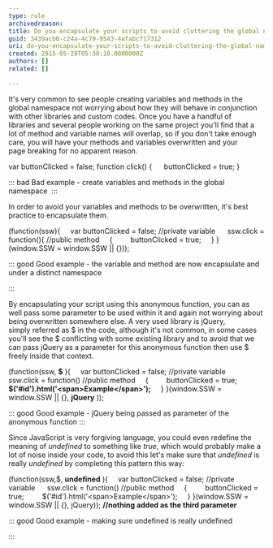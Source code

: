 ```yaml
---
type: rule
archivedreason: 
title: Do you encapsulate your scripts to avoid cluttering the global namespace and clashing with other scripts?
guid: 3439acb0-c24a-4c79-9543-4afabcf17312
uri: do-you-encapsulate-your-scripts-to-avoid-cluttering-the-global-namespace-and-clashing-with-other-scripts
created: 2015-05-28T05:30:10.0000000Z
authors: []
related: []

---
```


It's very common to see people creating variables and methods in the global namespace not worrying about how they will behave in conjunction with other libraries and custom codes. Once you have a handful of libraries and several people working on the same project you'll find that a lot of method and variable names will overlap, so if you don't take enough care, you will have your methods and variables overwritten and your page breaking for no apparent reason. 
<!--endintro-->

var buttonClicked = false;
function click()
{
     buttonClicked = true;
}


::: bad
Bad example - create variables and methods in the global namespace 
:::


In order to avoid your variables and methods to be overwritten, it's best practice to encapsulate them.

(function(ssw){
    var buttonClicked = false; //private variable 
    ssw.click = function(){ //public method
    {
        buttonClicked = true;
    }
}(window.SSW = window.SSW || {}));


::: good
Good example - the variable and method are now encapsulate and under a distinct namespace

:::


By encapsulating your script using this anonymous function, you can as well pass some parameter to be used within it and again not worrying about being overwritten somewhere else. A very used library is jQuery, simply referred as $ in the code, although it's not common, in some cases you'll see the $ conflicting with some existing library and to avoid that we can pass jQuery as a parameter for this anonymous function then use $ freely inside that context.

(function(ssw, **$** ){
    var buttonClicked = false; //private variable 
    ssw.click = function() //public method
    {
        buttonClicked = true;
         **$('#id').html('&lt;span&gt;Example&lt;/span&gt;');** 
    }
}(window.SSW = window.SSW || {},  **jQuery** ));


::: good
Good example - jQuery being passed as parameter of the anonymous function
:::


Since JavaScript is very forgiving language, you could even redefine the meaning of *undefined* to something like *true*, which would probably make a lot of noise inside your code, to avoid this let's make sure that *undefined* is really *undefined* by completing this pattern this way:

(function(ssw,$, **undefined** ){
    var buttonClicked = false; //private variable 
    ssw.click = function() //public method
    {
        buttonClicked = true;
        $('#id').html('&lt;span&gt;Example&lt;/span&gt;');
    }
}(window.SSW = window.SSW || {}, jQuery));  **//nothing added as the third parameter**


::: good
Good example - making sure undefined is really undefined

:::
